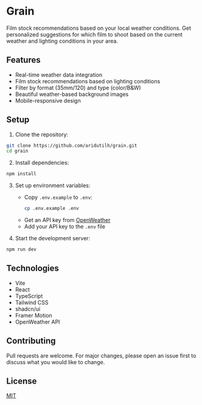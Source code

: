 # Grain

Film stock recommendations based on your local weather conditions. Get personalized suggestions for which film to shoot based on the current weather and lighting conditions in your area.

## Features

- Real-time weather data integration
- Film stock recommendations based on lighting conditions
- Filter by format (35mm/120) and type (color/B&W)
- Beautiful weather-based background images
- Mobile-responsive design

## Setup

1. Clone the repository:
```sh
git clone https://github.com/aridutilh/grain.git
cd grain
```

2. Install dependencies:
```sh
npm install
```

3. Set up environment variables:
   - Copy `.env.example` to `.env`:
     ```sh
     cp .env.example .env
     ```
   - Get an API key from [OpenWeather](https://openweathermap.org/api)
   - Add your API key to the `.env` file

4. Start the development server:
```sh
npm run dev
```

## Technologies

- Vite
- React
- TypeScript
- Tailwind CSS
- shadcn/ui
- Framer Motion
- OpenWeather API

## Contributing

Pull requests are welcome. For major changes, please open an issue first to discuss what you would like to change.

## License

[MIT](https://choosealicense.com/licenses/mit/)
